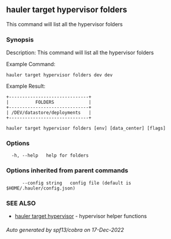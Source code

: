 ## hauler target hypervisor folders

This command will list all the hypervisor folders

### Synopsis


Description:
This command will list all the hypervisor folders

Example Command:
```
hauler target hypervisor folders dev dev
```

Example Result:
```
+------------------------------+
|          FOLDERS             |
+------------------------------+
| /DEV/datastore/deployments   |
+------------------------------+
```
		

```
hauler target hypervisor folders [env] [data_center] [flags]
```

### Options

```
  -h, --help   help for folders
```

### Options inherited from parent commands

```
      --config string   config file (default is $HOME/.hauler/config.json)
```

### SEE ALSO

* [hauler target hypervisor](hauler_target_hypervisor.md)	 - hypervisor helper functions

###### Auto generated by spf13/cobra on 17-Dec-2022
